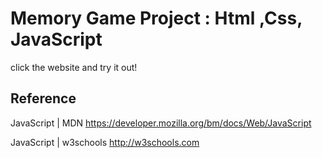 # Memory Game Project : Html ,Css, JavaScript 
click the website and try it out!
## Reference

JavaScript | MDN https://developer.mozilla.org/bm/docs/Web/JavaScript

JavaScript | w3schools http://w3schools.com

